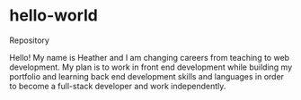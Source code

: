 # hello-world
Repository

Hello! My name is Heather and I am changing careers from teaching to web development.  My plan is to work in front end development while building my portfolio and learning back end development skills and languages in order to become a full-stack developer and work independently.
